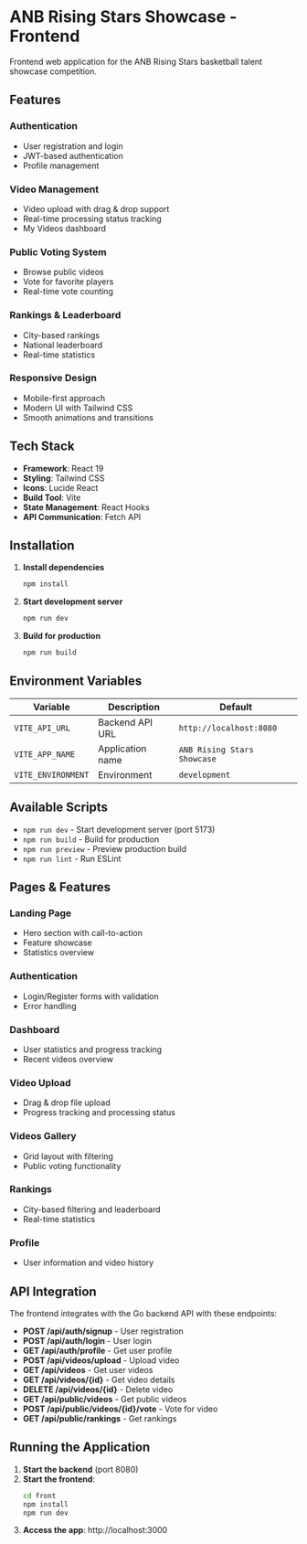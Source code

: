 # ANB Rising Stars Showcase - Frontend

Frontend web application for the ANB Rising Stars basketball talent showcase competition.

## Features

### Authentication
- User registration and login
- JWT-based authentication
- Profile management

### Video Management
- Video upload with drag & drop support
- Real-time processing status tracking
- My Videos dashboard

### Public Voting System
- Browse public videos
- Vote for favorite players
- Real-time vote counting

### Rankings & Leaderboard
- City-based rankings
- National leaderboard
- Real-time statistics

### Responsive Design
- Mobile-first approach
- Modern UI with Tailwind CSS
- Smooth animations and transitions

## Tech Stack

- **Framework**: React 19
- **Styling**: Tailwind CSS
- **Icons**: Lucide React
- **Build Tool**: Vite
- **State Management**: React Hooks
- **API Communication**: Fetch API

## Installation

1. **Install dependencies**
   ```bash
   npm install
   ```

2. **Start development server**
   ```bash
   npm run dev
   ```

3. **Build for production**
   ```bash
   npm run build
   ```

## Environment Variables

| Variable | Description | Default |
|----------|-------------|---------|
| `VITE_API_URL` | Backend API URL | `http://localhost:8080` |
| `VITE_APP_NAME` | Application name | `ANB Rising Stars Showcase` |
| `VITE_ENVIRONMENT` | Environment | `development` |

## Available Scripts

- `npm run dev` - Start development server (port 5173)
- `npm run build` - Build for production
- `npm run preview` - Preview production build
- `npm run lint` - Run ESLint

## Pages & Features

### Landing Page
- Hero section with call-to-action
- Feature showcase
- Statistics overview

### Authentication
- Login/Register forms with validation
- Error handling

### Dashboard
- User statistics and progress tracking
- Recent videos overview

### Video Upload
- Drag & drop file upload
- Progress tracking and processing status

### Videos Gallery
- Grid layout with filtering
- Public voting functionality

### Rankings
- City-based filtering and leaderboard
- Real-time statistics

### Profile
- User information and video history

## API Integration

The frontend integrates with the Go backend API with these endpoints:

- **POST /api/auth/signup** - User registration
- **POST /api/auth/login** - User login
- **GET /api/auth/profile** - Get user profile
- **POST /api/videos/upload** - Upload video
- **GET /api/videos** - Get user videos
- **GET /api/videos/{id}** - Get video details
- **DELETE /api/videos/{id}** - Delete video
- **GET /api/public/videos** - Get public videos
- **POST /api/public/videos/{id}/vote** - Vote for video
- **GET /api/public/rankings** - Get rankings

## Running the Application

1. **Start the backend** (port 8080)
2. **Start the frontend**:
   ```bash
   cd front
   npm install
   npm run dev
   ```
3. **Access the app**: http://localhost:3000

